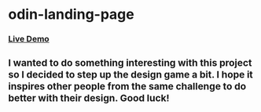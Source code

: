 # odin-landing-page

<b><h3><a href="https://af1que.github.io/odin-landing-page/">Live Demo</a><h3></b>

I wanted to do something interesting with this project so I decided to step up the design game a bit. I hope it inspires other people from the same challenge to do better with their design. Good luck!
